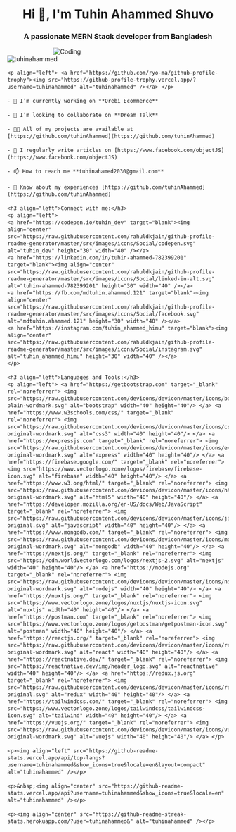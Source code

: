  <h1 align="center">Hi 👋, I'm Tuhin Ahammed Shuvo</h1>
    <h3 align="center">A passionate MERN Stack developer from Bangladesh</h3>
    <img align="right" alt="Coding" width="400" src="https://cdn.dribbble.com/users/1201592/screenshots/9078494/developer.gif">
    <p align="left"> <img src="https://komarev.com/ghpvc/?username=tuhinahammed&label=Profile%20views&color=0e75b6&style=flat" alt="tuhinahammed" /> </p>
    
    <p align="left"> <a href="https://github.com/ryo-ma/github-profile-trophy"><img src="https://github-profile-trophy.vercel.app/?username=tuhinahammed" alt="tuhinahammed" /></a> </p>
    
    - 🔭 I’m currently working on **Orebi Ecommerce**
    
    - 👯 I’m looking to collaborate on **Dream Talk**
    
    - 👨‍💻 All of my projects are available at [https://github.com/tuhinAhammed](https://github.com/tuhinAhammed)
    
    - 📝 I regularly write articles on [https://www.facebook.com/objectJS](https://www.facebook.com/objectJS)
    
    - 📫 How to reach me **tuhinahamed2030@gmail.com**
    
    - 📄 Know about my experiences [https://github.com/tuhinAhammed](https://github.com/tuhinAhammed)
    
    <h3 align="left">Connect with me:</h3>
    <p align="left">
    <a href="https://codepen.io/tuhin_dev" target="blank"><img align="center" src="https://raw.githubusercontent.com/rahuldkjain/github-profile-readme-generator/master/src/images/icons/Social/codepen.svg" alt="tuhin_dev" height="30" width="40" /></a>
    <a href="https://linkedin.com/in/tuhin-ahammed-782399201" target="blank"><img align="center" src="https://raw.githubusercontent.com/rahuldkjain/github-profile-readme-generator/master/src/images/icons/Social/linked-in-alt.svg" alt="tuhin-ahammed-782399201" height="30" width="40" /></a>
    <a href="https://fb.com/mdtuhin.ahammed.121" target="blank"><img align="center" src="https://raw.githubusercontent.com/rahuldkjain/github-profile-readme-generator/master/src/images/icons/Social/facebook.svg" alt="mdtuhin.ahammed.121" height="30" width="40" /></a>
    <a href="https://instagram.com/tuhin_ahammed_himu" target="blank"><img align="center" src="https://raw.githubusercontent.com/rahuldkjain/github-profile-readme-generator/master/src/images/icons/Social/instagram.svg" alt="tuhin_ahammed_himu" height="30" width="40" /></a>
    </p>
    
    <h3 align="left">Languages and Tools:</h3>
    <p align="left"> <a href="https://getbootstrap.com" target="_blank" rel="noreferrer"> <img src="https://raw.githubusercontent.com/devicons/devicon/master/icons/bootstrap/bootstrap-plain-wordmark.svg" alt="bootstrap" width="40" height="40"/> </a> <a href="https://www.w3schools.com/css/" target="_blank" rel="noreferrer"> <img src="https://raw.githubusercontent.com/devicons/devicon/master/icons/css3/css3-original-wordmark.svg" alt="css3" width="40" height="40"/> </a> <a href="https://expressjs.com" target="_blank" rel="noreferrer"> <img src="https://raw.githubusercontent.com/devicons/devicon/master/icons/express/express-original-wordmark.svg" alt="express" width="40" height="40"/> </a> <a href="https://firebase.google.com/" target="_blank" rel="noreferrer"> <img src="https://www.vectorlogo.zone/logos/firebase/firebase-icon.svg" alt="firebase" width="40" height="40"/> </a> <a href="https://www.w3.org/html/" target="_blank" rel="noreferrer"> <img src="https://raw.githubusercontent.com/devicons/devicon/master/icons/html5/html5-original-wordmark.svg" alt="html5" width="40" height="40"/> </a> <a href="https://developer.mozilla.org/en-US/docs/Web/JavaScript" target="_blank" rel="noreferrer"> <img src="https://raw.githubusercontent.com/devicons/devicon/master/icons/javascript/javascript-original.svg" alt="javascript" width="40" height="40"/> </a> <a href="https://www.mongodb.com/" target="_blank" rel="noreferrer"> <img src="https://raw.githubusercontent.com/devicons/devicon/master/icons/mongodb/mongodb-original-wordmark.svg" alt="mongodb" width="40" height="40"/> </a> <a href="https://nextjs.org/" target="_blank" rel="noreferrer"> <img src="https://cdn.worldvectorlogo.com/logos/nextjs-2.svg" alt="nextjs" width="40" height="40"/> </a> <a href="https://nodejs.org" target="_blank" rel="noreferrer"> <img src="https://raw.githubusercontent.com/devicons/devicon/master/icons/nodejs/nodejs-original-wordmark.svg" alt="nodejs" width="40" height="40"/> </a> <a href="https://nuxtjs.org/" target="_blank" rel="noreferrer"> <img src="https://www.vectorlogo.zone/logos/nuxtjs/nuxtjs-icon.svg" alt="nuxtjs" width="40" height="40"/> </a> <a href="https://postman.com" target="_blank" rel="noreferrer"> <img src="https://www.vectorlogo.zone/logos/getpostman/getpostman-icon.svg" alt="postman" width="40" height="40"/> </a> <a href="https://reactjs.org/" target="_blank" rel="noreferrer"> <img src="https://raw.githubusercontent.com/devicons/devicon/master/icons/react/react-original-wordmark.svg" alt="react" width="40" height="40"/> </a> <a href="https://reactnative.dev/" target="_blank" rel="noreferrer"> <img src="https://reactnative.dev/img/header_logo.svg" alt="reactnative" width="40" height="40"/> </a> <a href="https://redux.js.org" target="_blank" rel="noreferrer"> <img src="https://raw.githubusercontent.com/devicons/devicon/master/icons/redux/redux-original.svg" alt="redux" width="40" height="40"/> </a> <a href="https://tailwindcss.com/" target="_blank" rel="noreferrer"> <img src="https://www.vectorlogo.zone/logos/tailwindcss/tailwindcss-icon.svg" alt="tailwind" width="40" height="40"/> </a> <a href="https://vuejs.org/" target="_blank" rel="noreferrer"> <img src="https://raw.githubusercontent.com/devicons/devicon/master/icons/vuejs/vuejs-original-wordmark.svg" alt="vuejs" width="40" height="40"/> </a> </p>
    
    <p><img align="left" src="https://github-readme-stats.vercel.app/api/top-langs?username=tuhinahammed&show_icons=true&locale=en&layout=compact" alt="tuhinahammed" /></p>
    
    <p>&nbsp;<img align="center" src="https://github-readme-stats.vercel.app/api?username=tuhinahammed&show_icons=true&locale=en" alt="tuhinahammed" /></p>
    
    <p><img align="center" src="https://github-readme-streak-stats.herokuapp.com/?user=tuhinahammed&" alt="tuhinahammed" /></p>
    
